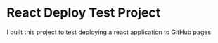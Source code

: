 # React Deploy Test Project

I built this project to test deploying a react application to GitHub pages
